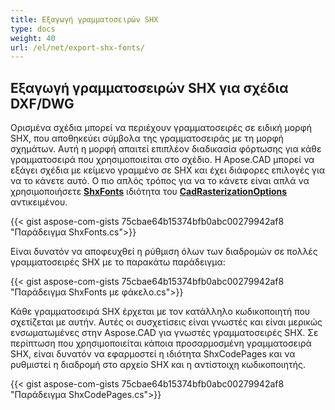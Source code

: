 ```yaml
---
title: Εξαγωγή γραμματοσειρών SHX
type: docs
weight: 40
url: /el/net/export-shx-fonts/
---
```


## **Εξαγωγή γραμματοσειρών SHX για σχέδια DXF/DWG**

Ορισμένα σχέδια μπορεί να περιέχουν γραμματοσειρές σε ειδική μορφή SHX, που αποθηκεύει σύμβολα της γραμματοσειράς με τη μορφή σχημάτων. Αυτή η μορφή απαιτεί επιπλέον διαδικασία φόρτωσης για κάθε γραμματοσειρά που χρησιμοποιείται στο σχέδιο. Η Apose.CAD μπορεί να εξάγει σχέδια με κείμενο γραμμένο σε SHX και έχει διάφορες επιλογές για να το κάνετε αυτό. Ο πιο απλός τρόπος για να το κάνετε είναι απλά να χρησιμοποιήσετε 
[**ShxFonts**](https://reference.aspose.com/cad/net/aspose.cad.imageoptions/cadrasterizationoptions/shxfonts/) ιδιότητα του 
[**CadRasterizationOptions**](https://reference.aspose.com/cad/net/aspose.cad.imageoptions/cadrasterizationoptions/) αντικειμένου.
				

{{< gist aspose-com-gists 75cbae64b15374bfb0abc00279942af8 "Παράδειγμα ShxFonts.cs">}}


Είναι δυνατόν να αποφευχθεί η ρύθμιση όλων των διαδρομών σε πολλές γραμματοσειρές SHX με το παρακάτω παράδειγμα:

{{< gist aspose-com-gists 75cbae64b15374bfb0abc00279942af8 "Παράδειγμα ShxFonts με φάκελο.cs">}}
	
Κάθε γραμματοσειρά SHX έρχεται με τον κατάλληλο κωδικοποιητή που σχετίζεται με αυτήν. Αυτές οι συσχετίσεις είναι γνωστές και είναι μερικώς ενσωματωμένες στην Aspose.CAD για γνωστές γραμματοσειρές SHX.
Σε περίπτωση που χρησιμοποιείται κάποια προσαρμοσμένη γραμματοσειρά SHX, είναι δυνατόν να εφαρμοστεί η ιδιότητα ShxCodePages και να ρυθμιστεί η διαδρομή στο αρχείο SHX και η αντίστοιχη κωδικοποιητής. 
	
{{< gist aspose-com-gists 75cbae64b15374bfb0abc00279942af8 "Παράδειγμα ShxCodePages.cs">}}
